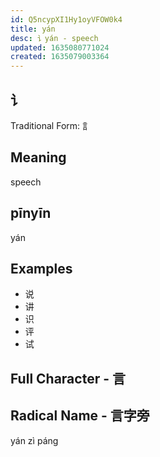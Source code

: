 ```yaml
---
id: Q5ncypXI1Hy1oyVFOW0k4
title: yán
desc: 讠yán - speech
updated: 1635080771024
created: 1635079003364
---
```


## 讠

Traditional Form: 訁

## Meaning

speech

## pīnyīn

yán

## Examples

- 说
- 讲
- 识
- 评
- 试

## Full Character - 言

## Radical Name - 言字旁

yán zì páng

